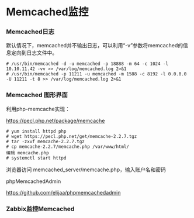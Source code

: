 # Memcached监控

### Memcached日志

默认情况下，memcached并不输出日志，可以利用“-v”参数将memcached的信息定向到日志文件中。

```shell
# /usr/bin/memcached -d -u memcached -p 18888 -m 64 -c 1024 -l 10.10.11.42 -vv >> /var/log/memcached.log 2>&1
# /usr/bin/memcached -p 11211 -u memcached -m 1588 -c 8192 -l 0.0.0.0 -U 11211 -t 8 >> /var/log/memcached.log 2>&1
```



### Memcached 图形界面

利用php-memcache实现：

https://pecl.php.net/package/memcache

```shell
# yum install httpd php
# wget https://pecl.php.net/get/memcache-2.2.7.tgz
# tar -zxvf memcache-2.2.7.tgz
# cp memcache-2.2.7/memcache.php /var/www/html/
编辑 memcache.php
# systemctl start httpd
```

浏览器访问 memcached_server/memcache.php，输入账户名和密码

phpMemcachedAdmin

https://github.com/elijaa/phpmemcachedadmin



### Zabbix监控Memcached
